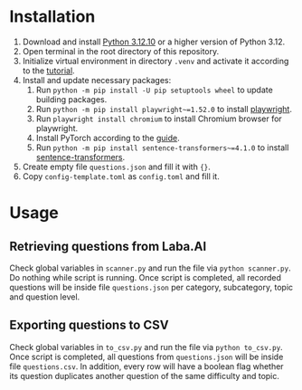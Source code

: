 # Installation

1. Download and install [Python 3.12.10](https://www.python.org/downloads/release/python-31210/)
   or a higher version of Python 3.12.
2. Open terminal in the root directory of this repository.
3. Initialize virtual environment in directory `.venv` and activate it according to the
   [tutorial](https://docs.python.org/3/library/venv.html).
4. Install and update necessary packages:
   1. Run `python -m pip install -U pip setuptools wheel` to update building packages.
   2. Run `python -m pip install playwright~=1.52.0` to install
      [playwright](https://github.com/microsoft/playwright).
   3. Run `playwright install chromium` to install Chromium browser for playwright.
   4. Install PyTorch according to the [guide](https://pytorch.org/get-started/locally).
   5. Run `python -m pip install sentence-transformers~=4.1.0` to install
      [sentence-transformers](https://github.com/UKPLab/sentence-transformers/tree/master).
5. Create empty file `questions.json` and fill it with `{}`.
6. Copy `config-template.toml` as `config.toml` and fill it.

# Usage

## Retrieving questions from Laba.AI

Check global variables in `scanner.py` and run the file via `python scanner.py`.
Do nothing while script is running.
Once script is completed, all recorded questions will be inside file
`questions.json` per category, subcategory, topic and question level.

## Exporting questions to CSV

Check global variables in `to_csv.py` and run the file via `python to_csv.py`.
Once script is completed, all questions from `questions.json` will be inside file `questions.csv`.
In addition, every row will have a boolean flag
whether its question duplicates another question of the same difficulty and topic.
